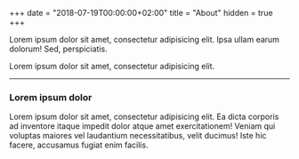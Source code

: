 +++
date = "2018-07-19T00:00:00+02:00"
title = "About"
hidden = true
+++

Lorem ipsum dolor sit amet, consectetur adipisicing elit. Ipsa ullam earum
dolorum! Sed, perspiciatis.

Lorem ipsum dolor sit amet, consectetur adipisicing elit.

***

### Lorem ipsum dolor

Lorem ipsum dolor sit amet, consectetur adipisicing elit. Ea dicta corporis ad
inventore itaque impedit dolor atque amet exercitationem! Veniam qui voluptas
maiores vel laudantium necessitatibus, velit ducimus! Iste hic facere, accusamus
fugiat enim facilis.